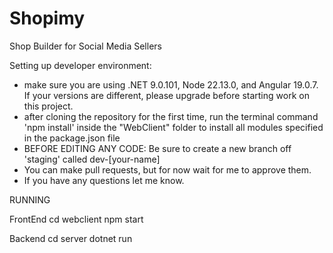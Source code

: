 # Shopimy
Shop Builder for Social Media Sellers

Setting up developer environment:
- make sure you are using .NET 9.0.101, Node 22.13.0, and Angular 19.0.7. If your versions are different, please upgrade before starting work on this project.
- after cloning the repository for the first time, run the terminal command 'npm install' inside the "WebClient" folder to install all modules specified in the package.json file
- BEFORE EDITING ANY CODE: Be sure to create a new branch off 'staging' called dev-[your-name]
- You can make pull requests, but for now wait for me to approve them.
- If you have any questions let me know.

RUNNING

FrontEnd
cd webclient
npm start

Backend
cd server
dotnet run